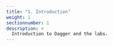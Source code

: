 ```yaml
---
title: "1. Introduction"
weight: 1
sectionnumber: 1
description: >
  Introduction to Dagger and the labs.
---
```

